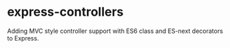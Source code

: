 # express-controllers
Adding MVC style controller support with ES6 class and ES-next decorators to Express.
